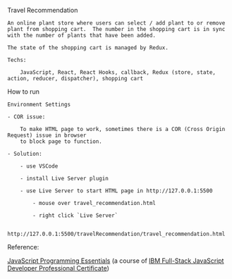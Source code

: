 Travel Recommendation

	An online plant store where users can select / add plant to or remove plant from shopping cart.  The number in the shopping cart is in sync with the number of plants that have been added.
	
	The state of the shopping cart is managed by Redux.

	Techs:
	
		JavaScript, React, React Hooks, callback, Redux (store, state, action, reducer, dispatcher), shopping cart



How to run

	Environment Settings

	- COR issue:
	
		To make HTML page to work, sometimes there is a COR (Cross Origin Request) issue in browser
		to block page to function.
	
	- Solution:
	
		- use VSCode
		
		- install Live Server plugin
		
		- use Live Server to start HTML page in http://127.0.0.1:5500
		
			- mouse over travel_recommendation.html
			
			- right click `Live Server`
			
				http://127.0.0.1:5500/travelRecommendation/travel_recommendation.html
	



Reference:

[JavaScript Programming Essentials](https://www.coursera.org/learn/javascript-programming-essentials?specialization=ibm-full-stack-javascript-developer) (a course of [IBM Full-Stack JavaScript Developer Professional Certificate](https://www.coursera.org/professional-certificates/ibm-full-stack-javascript-developer))



